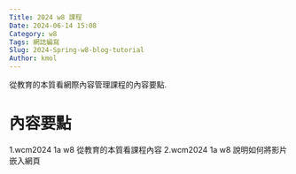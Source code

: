 ```yaml
---
Title: 2024 w8 課程
Date: 2024-06-14 15:08
Category: w8
Tags: 網誌編寫
Slug: 2024-Spring-w8-blog-tutorial
Author: kmol
---
```


從教育的本質看網際內容管理課程的內容要點.

<!-- PELICAN_END_SUMMARY -->

# 內容要點
1.wcm2024 1a w8 從教育的本質看課程內容
2.wcm2024 1a w8 說明如何將影片嵌入網頁

